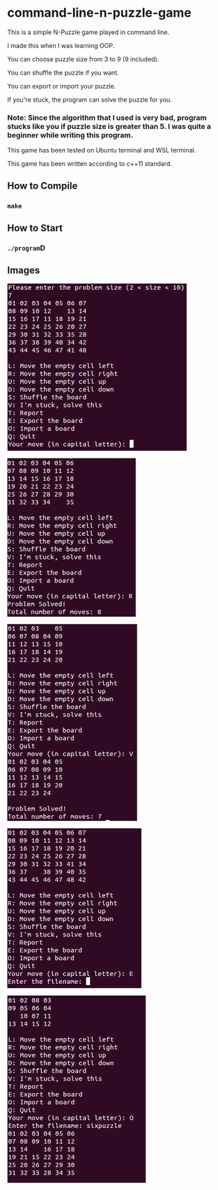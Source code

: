 # command-line-n-puzzle-game
This is a simple N-Puzzle game played in command line.

I made this when I was learning OOP.

You can choose puzzle size from 3 to 9 (9 included).

You can shuffle the puzzle if you want.

You can export or import your puzzle.

If you're stuck, the program can solve the puzzle for you.

### Note: Since the algorithm that I used is very bad, program stucks like you if puzzle size is greater than 5. I was quite a beginner while writing this program.

This game has been tested on Ubuntu terminal and WSL terminal.

This game has been written according to c++11 standard.

## How to Compile

### `make`

## How to Start

### `./program`D

## Images

![Game Image](https://github.com/MehdiKurtcebe/command-line-n-puzzle-game/blob/main/npuzzle.PNG)

![Game Image 1](https://github.com/MehdiKurtcebe/command-line-n-puzzle-game/blob/main/npuzzle1.PNG)

![Game Image 2](https://github.com/MehdiKurtcebe/command-line-n-puzzle-game/blob/main/npuzzle2.PNG)

![Game Image 3](https://github.com/MehdiKurtcebe/command-line-n-puzzle-game/blob/main/npuzzle3.PNG)

![Game Image 4](https://github.com/MehdiKurtcebe/command-line-n-puzzle-game/blob/main/npuzzle4.PNG)
